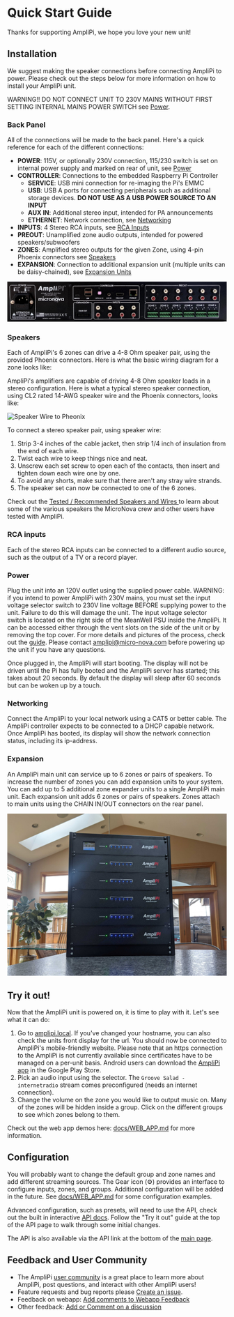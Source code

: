 # Quick Start Guide

Thanks for supporting AmpliPi, we hope you love your new unit!

## Installation

We suggest making the speaker connections before connecting AmpliPi to power. Please check out the steps below for more information on how to install your AmpliPi unit.

WARNING!! DO NOT CONNECT UNIT TO 230V MAINS WITHOUT FIRST SETTING INTERNAL MAINS POWER SWITCH see [Power](#power).

### Back Panel

All of the connections will be made to the back panel. Here's a quick reference for each of the different connections:
- **POWER**: 115V, or optionally 230V connection, 115/230 switch is set on internal power supply and marked on rear of unit, see [Power](#power)
- **CONTROLLER**: Connections to the embedded Raspberry Pi Controller
  - **SERVICE**: USB mini connection for re-imaging the Pi's EMMC
  - **USB**:  USB A ports for connecting peripherals such as additional storage devices. **DO NOT USE AS A USB POWER SOURCE TO AN INPUT**
  - **AUX IN**: Additional stereo input, intended for PA announcements
  - **ETHERNET**: Network connection, see [Networking](#networking)
- **INPUTS**: 4 Stereo RCA inputs, see [RCA Inputs](#rca-inputs)
- **PREOUT**: Unamplified zone audio outputs, intended for powered speakers/subwoofers
- **ZONES**: Amplified stereo outputs for the given Zone, using 4-pin Phoenix connectors see [Speakers](#speakers)
- **EXPANSION**: Connection to additional expansion unit (multiple units can be daisy-chained), see [Expansion Units](#expansion)

![Backpanel](imgs/backpanel.jpg)

### Speakers

Each of AmpliPi's 6 zones can drive a 4-8 Ohm speaker pair, using the provided Phoenix connectors. Here is what the basic wiring diagram for a zone looks like:

<!-- ![Speaker-Zone Diagram](imgs/zone_speaker_connection.svg) -->

AmpliPi's amplifiers are capable of driving 4-8 Ohm speaker loads in a stereo configuration. Here is what a typical stereo speaker connection, using CL2 rated 14-AWG speaker wire and the Phoenix connectors, looks like:

![Speaker Wire to Pheonix](imgs/speaker_wire_to_pheonix.jpg)

To connect a stereo speaker pair, using speaker wire:
1. Strip 3-4 inches of the cable jacket, then strip 1/4 inch of insulation from the end of each wire.
1. Twist each wire to keep things nice and neat.
1. Unscrew each set screw to open each of the contacts, then insert and tighten down each wire one by one.
1. To avoid any shorts, make sure that there aren't any stray wire strands.
1. The speaker set can now be connected to one of the 6 zones.

Check out the [Tested / Recommended Speakers and Wires ](https://amplipi.discourse.group/t/tested-recommended-speakers-and-speaker-wire/31)
to learn about some of the various speakers the MicroNova crew and other users have tested with AmpliPi.

### RCA inputs

Each of the stereo RCA inputs can be connected to a different audio source, such as the output of a TV or a record player.

### Power

Plug the unit into an 120V outlet using the supplied power cable.
WARNING: if you intend to power AmpliPi with 230V mains, you must set the input
voltage selector switch to 230V line voltage BEFORE supplying power to the unit.
Failure to do this will damage the unit.
The input voltage selector switch is located on the right side of the MeanWell PSU inside the AmpliPi.
It can be accessed either through the vent slots on the side of the unit or by removing the top cover.
For more details and pictures of the process, check out the [guide](https://amplipi.discourse.group/t/setting-your-amplipi-for-230v-operation/69).
Please contact amplipi@micro-nova.com before powering up the unit if you have any questions.

Once plugged in, the AmpliPi will start booting. The display will not be driven until the Pi has fully booted and the AmpliPi server has started; this takes about 20 seconds. By default the display will sleep after 60 seconds but can be woken up by a touch.

### Networking

Connect the AmpliPi to your local network using a CAT5 or better cable. The AmpliPi controller expects to be connected to a DHCP capable network. Once AmpliPi has booted, its display will show the network connection status, including its ip-address.

### Expansion

An AmpliPi main unit can service up to 6 zones or pairs of speakers.
To increase the number of zones you can add expansion units to your system.
You can add up to 5 additional zone expander units to a single AmpliPi main unit.
Each expansion unit adds 6 zones or pairs of speakers.
Zones attach to main units using the CHAIN IN/OUT connectors on the rear panel.

![Backpanel](imgs/expander.jpg)

## Try it out!

Now that the AmpliPi unit is powered on, it is time to play with it. Let's see what it can do:

1. Go to [amplipi.local](http://amplipi.local). If you've changed your hostname, you can also check the units front display for the url.
   You should now be connected to AmpliPi's mobile-friendly website.
   Please note that an https connection to the AmpliPi is not currently available since certificates have to be managed on a per-unit basis.
   Android users can download the [AmpliPi app](https://play.google.com/store/apps/details?id=com.amplipishellapp) in the Google Play Store.
1. Pick an audio input using the selector. The `Groove Salad - internetradio` stream comes preconfigured (needs an internet connection).
1. Change the volume on the zone you would like to output music on. Many of the zones will be hidden inside a group. Click on the different groups to see which zones belong to them.

Check out the web app demos here: [docs/WEB_APP.md](WEB_APP.md) for more information.

## Configuration

You will probably want to change the default group and zone names and add different streaming sources. The Gear icon (⚙) provides an interface to configure inputs, zones, and groups. Additional configuration will be added in the future. See [docs/WEB_APP.md](WEB_APP.md#settings) for some configuration examples.

Advanced configuration, such as presets, will need to use the API, check out the built in interactive [API docs](http://amplipi.local/doc). Follow the "Try it out" guide at the top of the API page to walk through some initial changes.

The API is also available via the API link at the bottom of the [main page](http://amplipi.local/0).

## Feedback and User Community

- The AmpliPi [user community](https://amplipi.discourse.group/) is a great place to learn more about AmpliPi, post questions, and interact with other AmpliPi users!
- Feature requests and bug reports please [Create an issue](https://github.com/micro-nova/AmpliPi/issues/new).
- Feedback on webapp: [Add comments to Webapp Feedback](https://github.com/micro-nova/AmpliPi/issues/495)
- Other feedback: [Add or Comment on a discussion](https://github.com/micro-nova/AmpliPi/discussions)

